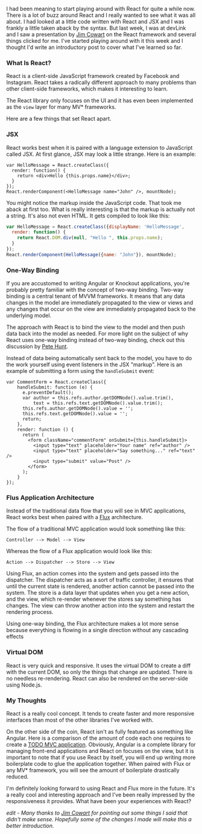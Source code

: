 I had been meaning to start playing around with React for quite a while now. There is a lot of buzz around React and I really wanted to see what it was all about. I had looked at a little code written with React and JSX and I was frankly a little taken aback by the syntax. But last week, I was at devLink and I saw a presentation by [Jim Cowart](https://twitter.com/ifandelse) on the React framework and several things clicked for me. I've started playing around with it this week and I thought I'd write an introductory post to cover what I've learned so far.

<!-- more -->

### What Is React?

React is a client-side JavaScript framework created by Facebook and Instagram. React takes a radically different approach to many problems than other client-side frameworks, which makes it interesting to learn.

The React library only focuses on the UI and it has even been implemented as the `view` layer for many MV* frameworks.

Here are a few things that set React apart.

### JSX

React works best when it is paired with a language extension to JavaScript called JSX. At first glance, JSX may look a little strange. Here is an example:

```
var HelloMessage = React.createClass({
  render: function() {
    return <div>Hello {this.props.name}</div>;
  }
});
React.renderComponent(<HelloMessage name="John" />, mountNode);
```

You might notice the markup inside the JavaScript code. That took me aback at first too. What is really interesting is that the markup is actually not a string. It's also not even HTML. It gets compiled to look like this:

```js
var HelloMessage = React.createClass({displayName: 'HelloMessage',
  render: function() {
    return React.DOM.div(null, "Hello ", this.props.name);
  }
});
React.renderComponent(HelloMessage({name: "John"}), mountNode);
```

### One-Way Binding

If you are accustomed to writing Angular or Knockout applications, you're probably pretty familiar with the concept of two-way binding. Two-way binding is a central tenant of MVVM frameworks. It means that any data changes in the model are immediately propagated to the view or views and any changes that occur on the view are immediately propagated back to the underlying model.

The approach with React is to bind the view to the model and then push data back into the model as needed. For more light on the subject of why React uses one-way binding instead of two-way binding, check out this discussion by [Pete Hunt](https://www.youtube.com/watch?v=h3KksH8gfcQ).

Instead of data being automatically sent back to the model, you have to do the work yourself using event listeners in the JSX "markup". Here is an example of submitting a form using the `handleSubmit` event:

```
var CommentForm = React.createClass({
    handleSubmit: function (e) {
      e.preventDefault();
      var author = this.refs.author.getDOMNode().value.trim(),
          text = this.refs.text.getDOMNode().value.trim();
      this.refs.author.getDOMNode().value = '';
      this.refs.text.getDOMNode().value = '';
      return;
    },
    render: function () {
      return (
        <form className="commentForm" onSubmit={this.handleSubmit}>
          <input type="text" placeholder="Your name" ref="author" />
          <input type="text" placeholder="Say something..." ref="text" />
          <input type="submit" value="Post" />
        </form>
      );
    }
});
```
### Flus Application Architecture

Instead of the traditional data flow that you will see in MVC applications, React works best when paired with a [Flux](https://github.com/facebook/flux) architecture.

The flow of a traditional MVC application would look something like this:

```text
Controller --> Model --> View
```

Whereas the flow of a Flux application would look like this:

```text
Action --> Dispatcher --> Store --> View
```

Using Flux, an action comes into the system and gets passed into the dispatcher. The dispatcher acts as a sort of traffic controller, it ensures that until the current state is rendered, another action cannot be passed into the system. The store is a data layer that updates when you get a new action, and the view, which re-render whenever the stores say something has changes. The view can throw another action into the system and restart the rendering process.

Using one-way binding, the Flux architecture makes a lot more sense because everything is flowing in a single direction without any cascading effects

### Virtual DOM

React is very quick and responsive. It uses the virtual DOM to create a diff with the current DOM, so only the things that change are updated. There is no needless re-rendering. React can also be rendered on the server-side using Node.js.

### My Thoughts

React is a really cool concept. It tends to create faster and more responsive interfaces than most of the other libraries I've worked with.

On the other side of the coin, React isn't as fully featured as something like Angular. Here is a comparison of the amount of code each one requires to create a [TODO MVC application](http://www.benmccann.com/blog/todo-mvc-angular-vs-react/). Obviously, Angular is a complete library for managing front-end applications and React on focuses on the view, but it is important to note that if you use React by itself, you will end up writing more boilerplate code to glue the application together. When paired with Flux or any MV* framework, you will see the amount of boilerplate drastically reduced.

I'm definitely looking forward to using React and Flux more in the future. It's a really cool and interesting approach and I've been really impressed by the responsiveness it provides. What have been your experiences with React?

*edit - Many thanks to [Jim Cowart](https://twitter.com/ifandelse) for pointing out some things I said that didn't make sense. Hopefully some of the changes I made will make this a better introduction.*